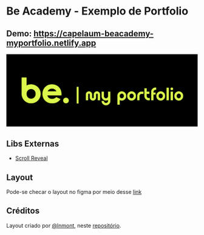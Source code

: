 # Be Academy - Exemplo de Portfolio

## Demo: https://capelaum-beacademy-myportfolio.netlify.app

<img src=".github/Capa.png" />

## Libs Externas

- [Scroll Reveal][scrollrevealjs]

## Layout

Pode-se checar o layout no figma por meio desse [link][figma]

## Créditos

Layout criado por [@lnmont][lnmont], neste [repositório][repo].

[figma]: https://www.figma.com/file/0KKO9jUFrQWt80ARBWHGJ9/Portf%C3%B3lio-be.academy-(Copy)?node-id=1%3A3
[lnmont]: https://github.com/lnmont
[repo]: https://github.com/lnmont/beacademy-devstart-frontend-myportfolio
[scrollrevealjs]: https://scrollrevealjs.org
